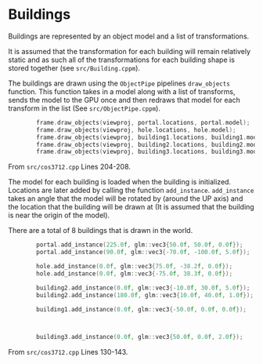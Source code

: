 # Buildings

Buildings are represented by an object model and a list of transformations.

It is assumed that the transformation for each building will remain relatively static and as such all of the
transformations for each building shape is stored together (see `src/Building.cppm`).

The buildings are drawn using the `ObjectPipe` pipelines `draw_objects` function.
This function takes in a model along with a list of transforms, sends the model to the GPU once and then redraws that model for each transform in the list (See `src/ObjectPipe.cppm`).

```C++
		frame.draw_objects(viewproj, portal.locations, portal.model);
		frame.draw_objects(viewproj, hole.locations, hole.model);
		frame.draw_objects(viewproj, building1.locations, building1.model);
		frame.draw_objects(viewproj, building2.locations, building2.model);
		frame.draw_objects(viewproj, building3.locations, building3.model);
```
From `src/cos3712.cpp` Lines 204-208.

The model for each building is loaded when the building is initialized.
Locations are later added by calling the function `add_instance`.
`add_instance` takes an angle that the model will be rotated by (around the UP axis) and the location that the building will be drawn at (It is assumed that the building is near the origin of the model).

There are a total of 8 buildings that is drawn in the world.
```C++
		portal.add_instance(225.0f, glm::vec3{50.0f, 50.0f, 0.0f});
		portal.add_instance(90.0f, glm::vec3{-70.0f, -100.0f, 5.0f});

		hole.add_instance(0.0f, glm::vec3{75.0f, -38.2f, 0.0f});
		hole.add_instance(0.0f, glm::vec3{-75.0f, 38.3f, 0.0f});

		building2.add_instance(0.0f, glm::vec3{-10.0f, 30.0f, 5.0f});
		building2.add_instance(180.0f, glm::vec3{10.0f, 40.0f, 1.0f});

		building1.add_instance(0.0f, glm::vec3{-50.0f, 0.0f, 0.0f});



		building3.add_instance(0.0f, glm::vec3{50.0f, 0.0f, 2.0f});
```
From `src/cos3712.cpp` Lines 130-143.